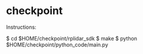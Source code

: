 # checkpoint

Instructions:

$ cd $HOME/checkpoint/rplidar_sdk
$ make
$ python $HOME/checkpoint/python_code/main.py
